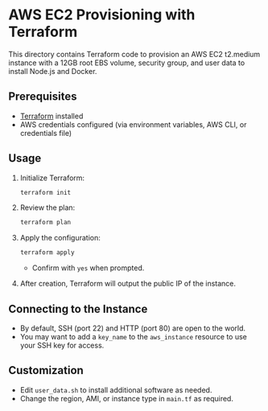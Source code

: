 # AWS EC2 Provisioning with Terraform

This directory contains Terraform code to provision an AWS EC2 t2.medium instance with a 12GB root EBS volume, security group, and user data to install Node.js and Docker.

## Prerequisites
- [Terraform](https://www.terraform.io/downloads.html) installed
- AWS credentials configured (via environment variables, AWS CLI, or credentials file)

## Usage

1. Initialize Terraform:
   ```sh
   terraform init
   ```

2. Review the plan:
   ```sh
   terraform plan
   ```

3. Apply the configuration:
   ```sh
   terraform apply
   ```
   - Confirm with `yes` when prompted.

4. After creation, Terraform will output the public IP of the instance.

## Connecting to the Instance
- By default, SSH (port 22) and HTTP (port 80) are open to the world.
- You may want to add a `key_name` to the `aws_instance` resource to use your SSH key for access.

## Customization
- Edit `user_data.sh` to install additional software as needed.
- Change the region, AMI, or instance type in `main.tf` as required. 